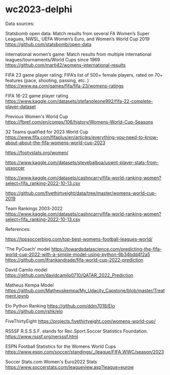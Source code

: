 # wc2023-delphi

Data sources:

Statsbomb open data:
Match results from several FA Women’s Super Leagues, NWSL, UEFA Women’s Euro, and Women’s World Cup 2019
https://github.com/statsbomb/open-data

International women’s game:
Match results from multiple international leagues/tournaments/World Cups since 1969
https://github.com/martj42/womens-international-results

FIFA 23 game player rating:
FIFA’s list of 500+ female players, rated on 70+ features (pace, shooting, passing, etc. )
https://www.ea.com/games/fifa/fifa-23/womens-ratings

FIFA 16-22 game player rating
https://www.kaggle.com/datasets/stefanoleone992/fifa-22-complete-player-dataset

Previous Women's World Cup
https://fbref.com/en/comps/106/history/Womens-World-Cup-Seasons

32 Teams qualified for 2023 World Cup
https://www.fifa.com/fifaplus/en/articles/everything-you-need-to-know-about-about-the-fifa-womens-world-cup-2023 

https://footystats.org/women/

https://www.kaggle.com/datasets/stevebalboa/uswnt-player-stats-from-ussoccer

https://www.kaggle.com/datasets/cashncarry/fifa-world-ranking-women?select=fifa_ranking-2022-10-13.csv

https://github.com/fivethirtyeight/data/tree/master/womens-world-cup-2019

Team Rankings 2003-2022
https://www.kaggle.com/datasets/cashncarry/fifa-world-ranking-women?select=fifa_ranking-2022-10-13.csv
   
  

References:

https://topsoccerblog.com/top-best-womens-football-leagues-world/

‘The PyCoach’ model
https://towardsdatascience.com/predicting-the-fifa-world-cup-2022-with-a-simple-model-using-python-6b34bdd4f2a5
https://github.com/ifrankandrade/fifa-world-cup-2022-prediction

David Camilo model
https://github.com/davidcamilo0710/QATAR_2022_Prediction

Matheus Kempa Model
https://github.com/Matheuskempa/My_Udacity_Capstone/blob/master/Treatment.ipynb

Elo Python Ranking
https://github.com/ddm7018/Elo
https://github.com/rshk/elo

FiveThirtyEight 
https://projects.fivethirtyeight.com/womens-world-cup/

RSSSF R.S.S.S.F. stands for Rec.Sport.Soccer Statistics Foundation. 
https://www.rsssf.org/nersssf.html

ESPN Football Statistics for the Womens World Cups
https://www.espn.com/soccer/standings/_/league/FIFA.WWC/season/2023

Soccer Stats.com Women's Euro2022 Stats
https://www.soccerstats.com/leagueview.asp?league=eurow